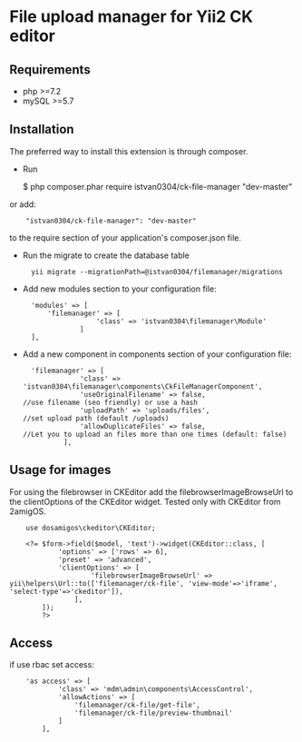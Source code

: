 File upload manager for Yii2 CK editor
=================

Requirements
------------

- php >=7.2
- mySQL >=5.7

Installation
------------
The preferred way to install this extension is through composer.

- Run

  $ php composer.phar require istvan0304/ck-file-manager "dev-master"

or add:

        "istvan0304/ck-file-manager": "dev-master"

to the require section of your application's composer.json file.

- Run the migrate to create the database table

        yii migrate --migrationPath=@istvan0304/filemanager/migrations

- Add new modules section to your configuration file:

        'modules' => [
        	'filemanager' => [
                        'class' => 'istvan0304\filemanager\Module'
                    ]
        ],

- Add a new component in components section of your configuration file:

        'filemanager' => [
                    'class' => 'istvan0304\filemanager\components\CkFileManagerComponent',
                    'useOriginalFilename' => false,     		     //use filename (seo friendly) or use a hash
                    'uploadPath' => 'uploads/files',                 //set upload path (default /uploads)
                    'allowDuplicateFiles' => false,                  //Let you to upload an files more than one times (default: false)
                ],

Usage for images
------------

For using the filebrowser in CKEditor add the filebrowserImageBrowseUrl to the clientOptions of the CKEditor widget.
Tested only with CKEditor from 2amigOS.

        use dosamigos\ckeditor\CKEditor;
        
        <?= $form->field($model, 'text')->widget(CKEditor::class, [
                'options' => ['rows' => 6],
                'preset' => 'advanced',
                'clientOptions' => [
                        'filebrowserImageBrowseUrl' => yii\helpers\Url::to(['filemanager/ck-file', 'view-mode'=>'iframe', 'select-type'=>'ckeditor']),
                    ],
            ]);
            ?>

Access
------------
if use rbac set access:

        'as access' => [
                'class' => 'mdm\admin\components\AccessControl',
                'allowActions' => [
                    'filemanager/ck-file/get-file',
                    'filemanager/ck-file/preview-thumbnail'
                ]
            ],